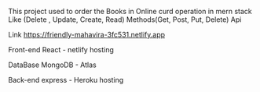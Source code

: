 This project used to order the Books in Online 
curd operation in mern stack
Like (Delete , Update, Create, Read)
Methods(Get, Post, Put, Delete) Api

Link
https://friendly-mahavira-3fc531.netlify.app

Front-end 
React - netlify hosting

DataBase
MongoDB - Atlas

Back-end
express - Heroku hosting 

